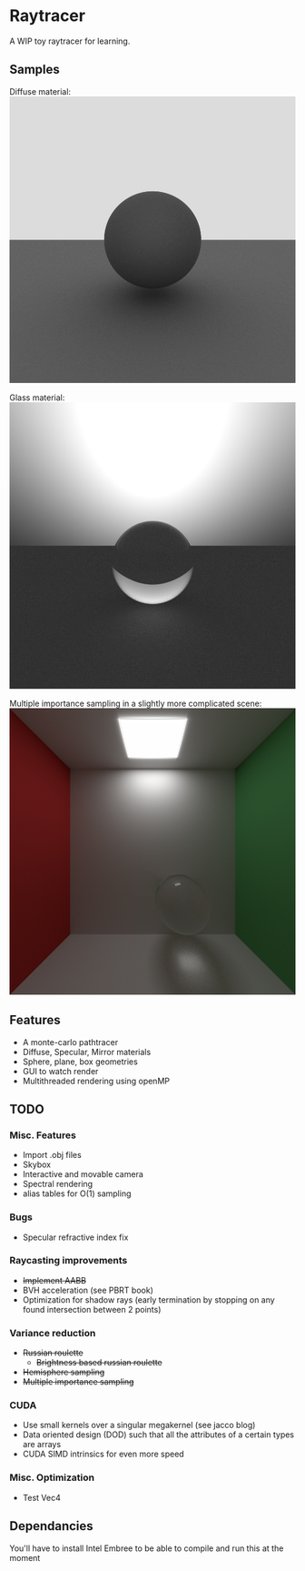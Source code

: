 # Raytracer

A WIP toy raytracer for learning.

## Samples
Diffuse material:
![Sample 1](samples/sample1.png)

Glass material:
![Sample 2](samples/sample2.png)

Multiple importance sampling in a slightly more complicated scene:
![Sample 3](samples/sample3.png)

## Features
- A monte-carlo pathtracer
- Diffuse, Specular, Mirror materials
- Sphere, plane, box geometries
- GUI to watch render
- Multithreaded rendering using openMP

## TODO
### Misc. Features
- Import .obj files
- Skybox
- Interactive and movable camera
- Spectral rendering
- alias tables for O(1) sampling

### Bugs
- Specular refractive index fix

### Raycasting improvements
- ~~Implement AABB~~
- BVH acceleration (see PBRT book)
- Optimization for shadow rays (early termination by stopping on any found intersection between 2 points)

### Variance reduction
- ~~Russian roulette~~
  - ~~Brightness based russian roulette~~
- ~~Hemisphere sampling~~
- ~~Multiple importance sampling~~

### CUDA
- Use small kernels over a singular megakernel (see jacco blog)
- Data oriented design (DOD) such that all the attributes of a certain types are arrays
- CUDA SIMD intrinsics for even more speed

### Misc. Optimization
- Test Vec4


## Dependancies
You'll have to install Intel Embree to be able to compile and run this at the moment